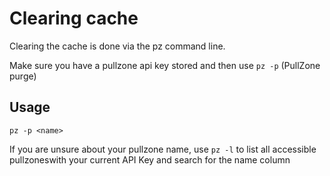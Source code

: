 # Clearing cache

Clearing  the cache is done via the pz command line.

Make sure you have a pullzone api key stored and then use `pz -p` (PullZone purge)

## Usage

```console
pz -p <name>
```

If you are unsure about your pullzone name, use `pz -l` to list all accessible pullzoneswith your current API Key and search for the name column
